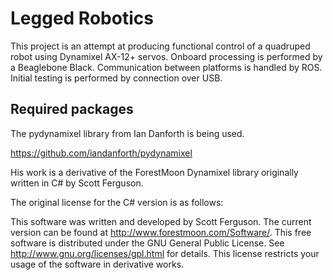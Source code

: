 # Legged Robotics

This project is an attempt at producing functional control of a quadruped robot using Dynamixel AX-12+ servos. Onboard processing is performed by a Beaglebone Black. Communication between platforms is handled by ROS. Initial testing is performed by connection over USB.

## Required packages

The pydynamixel library from Ian Danforth is being used. 

https://github.com/iandanforth/pydynamixel

His work is a derivative of the ForestMoon Dynamixel library originally written in C# by Scott Ferguson.

The original license for the C# version is as follows:

This software was written and developed by Scott Ferguson.
The current version can be found at http://www.forestmoon.com/Software/.
This free software is distributed under the GNU General Public License.
See http://www.gnu.org/licenses/gpl.html for details.
This license restricts your usage of the software in derivative works.